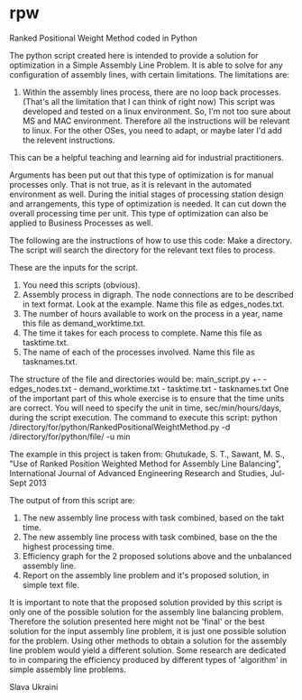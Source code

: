 # rpw
Ranked Positional Weight Method coded in Python

The python script created here is intended to provide a solution for optimization in a Simple Assembly Line Problem. 
It is able to solve for any configuration of assembly lines, with certain limitations. The limitations are:
  1. Within the assembly lines process, there are no loop back processes. 
  (That's all the limitation that I can think of right now)
This script was developed and tested on a linux environment. So, I'm not too sure about MS and MAC environment. 
Therefore all the instructions will be relevant to linux. For the other OSes, you need to adapt, or maybe later
I'd add the relevent instructions.

This can be a helpful teaching and learning aid for industrial practitioners. 

Arguments has been put out that this type of optimization is for manual processes only. That is not true, as it is
relevant in the automated environment as well. During the initial stages of processing station design and arrangements, 
this type of optimization is needed. It can cut down the overall processing time per unit. 
This type of optimization can also be applied to Business Processes as well. 

The following are the instructions of how to use this code:
Make a directory. The script will search the directory for the relevant text files to process. 

These are the inputs for the script.
1. You need this scripts (obvious).
2. Assembly process in digraph. The node connections are to be described in 
   text format. Look at the example. Name this file as edges_nodes.txt.
3. The number of hours available to work on the process in a year, name this file as demand_worktime.txt.
4. The time it takes for each process to complete. Name this file as tasktime.txt.
5. The name of each of the processes involved. Name this file as tasknames.txt.

The structure of the file and directories would be:
<directory>main_script.py
  +-<directory for input files>
    - edges_nodes.txt
    - demand_worktime.txt
    - tasktime.txt
    - tasknames.txt
One of the important part of this whole exercise is to ensure that the time units are correct. You will need
to specify the unit in time, sec/min/hours/days, during the script execution. 
The command to execute this script:
  python /directory/for/python/RankedPositionalWeightMethod.py -d /directory/for/python/file/<example> -u min
  
The example in this project is taken from:
  Ghutukade, S. T., Sawant, M. S., "Use of Ranked Position Weighted Method for Assembly Line Balancing",
  International Journal of Advanced Engineering Research and Studies, Jul-Sept 2013

  
The output of from this script are:
1. The new assembly line process with task combined, based on the takt time.
2. The new assembly line process with task combined, base on the the highest processing time.
3. Efficiency graph for the 2 proposed solutions above and the unbalanced assembly line. 
4. Report on the assembly line problem and it's proposed solution, in simple text file.

It is important to note that the proposed solution provided by this script is only one of the possible solution for 
the assembly line balancing problem. Therefore the solution presented here might not be 'final' or the best solution
for the input assembly line problem, it is just one possible solution for the problem. Using other methods to obtain
a solution for the assembly line problem would yield a different solution. Some research are dedicated to in comparing
the efficiency produced by different types of 'algorithm' in simple assembly line problems. 

  
Slava Ukraini
